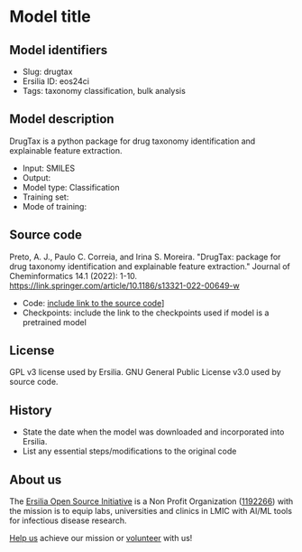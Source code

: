# Model title

## Model identifiers
- Slug: drugtax
- Ersilia ID: eos24ci
- Tags: taxonomy classification, bulk analysis

## Model description

DrugTax is a python package for drug taxonomy identification and explainable feature extraction.

- Input: SMILES
- Output: 
- Model type: Classification
- Training set: 
- Mode of training: 

## Source code

Preto, A. J., Paulo C. Correia, and Irina S. Moreira. "DrugTax: package for drug taxonomy identification and explainable feature extraction." Journal of Cheminformatics 14.1 (2022): 1-10. https://link.springer.com/article/10.1186/s13321-022-00649-w

- Code: [include link to the source code](https://github.com/MoreiraLAB/DrugTax)]
- Checkpoints: include the link to the checkpoints used if model is a pretrained model

## License

GPL v3 license used by Ersilia.
GNU General Public License v3.0 used by source code.

## History

- State the date when the model was downloaded and incorporated into Ersilia.
- List any essential steps/modifications to the original code

## About us

The [Ersilia Open Source Initiative](https://ersilia.io) is a Non Profit Organization ([1192266](https://register-of-charities.charitycommission.gov.uk/charity-search/-/charity-details/5170657/full-print)) with the mission is to equip labs, universities and clinics in LMIC with AI/ML tools for infectious disease research.

[Help us](https://www.ersilia.io/donate) achieve our mission or [volunteer](https://www.ersilia.io/volunteer) with us!
